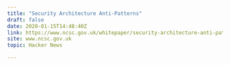 ```yaml
---
title: "Security Architecture Anti-Patterns"
draft: false
date: 2020-01-15T14:48:40Z
link: https://www.ncsc.gov.uk/whitepaper/security-architecture-anti-patterns?utm_medium=RSS&utm_source=hune
site: www.ncsc.gov.uk
topic: Hacker News  

---
```

